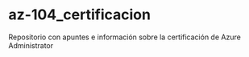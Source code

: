 # az-104_certificacion
Repositorio con apuntes e información sobre la certificación de Azure Administrator
